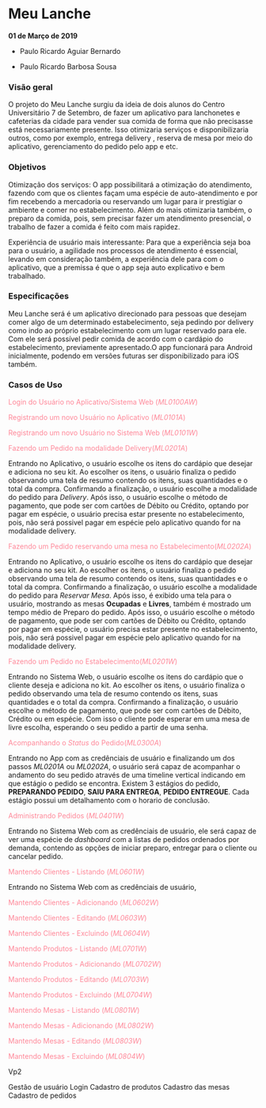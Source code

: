 ﻿# Meu Lanche
**01 de Março de 2019**

* Paulo Ricardo Aguiar Bernardo

* Paulo Ricardo Barbosa Sousa


### Visão geral

O projeto do Meu Lanche surgiu da ideia de dois alunos do Centro Universitário 7 de Setembro, de fazer um aplicativo para lanchonetes e cafeterias da cidade para vender sua comida de forma que não precisasse está necessariamente presente. 
Isso otimizaria serviços e disponibilizaria outros, como por exemplo, entrega delivery , reserva de mesa por meio do aplicativo, gerenciamento do pedido pelo app e etc.

### Objetivos

Otimização dos serviços: O app possibilitará a otimização do atendimento, fazendo com que os clientes façam uma espécie de auto-atendimento e por fim recebendo a mercadoria ou reservando um lugar para ir prestigiar o ambiente e comer no estabelecimento. Além do mais otimizaria também, o preparo da comida, pois, sem precisar fazer um atendimento presencial, o trabalho de fazer a comida é feito com mais rapidez.

Experiência de usuário mais interessante: Para que a experiência seja boa para o usuário, a agilidade nos processos de atendimento é essencial, levando em consideração também, a experiência dele para com o aplicativo, que a premissa é que o app seja auto explicativo e bem trabalhado.


### Especificações

Meu Lanche será é um aplicativo direcionado para pessoas que desejam comer algo de um determinado estabelecimento, seja pedindo por delivery como indo ao próprio estabelecimento com um lugar reservado para ele. Com ele será possível pedir comida de acordo com o cardápio do estabelecimento, previamente apresentado.O app funcionará para Android inicialmente, podendo em versões futuras ser disponibilizado para iOS também.

### Casos de Uso

<font color="#f89"> Login do Usuário no Aplicativo/Sistema Web (_ML0100AW_)</font>

<font color="#f89"> Registrando um novo Usuário no Aplicativo (_ML0101A_)</font>

<font color="#f89"> Registrando um novo Usuário no Sistema Web (_ML0101W_)</font>

<font color="#f89"> Fazendo um Pedido na modalidade Delivery(_ML0201A_)</font>

Entrando no Aplicativo, o usuário escolhe os itens do cardápio que desejar e adiciona no seu kit. Ao escolher os itens, o usuário finaliza o pedido observando uma tela de resumo contendo os itens, suas quantidades e o total da compra. Confirmando a finalização, o usuário escolhe a modalidade do pedido para _Delivery_. Após isso, o usuário escolhe o método de pagamento, que pode ser com cartões de Débito ou Crédito, optando por pagar em espécie, o usuário precisa estar presente no estabelecimento, pois, não será possivel pagar em espécie pelo aplicativo quando for na modalidade delivery.

<font color="#f89"> Fazendo um Pedido reservando uma mesa no Estabelecimento(_ML0202A_)</font>

Entrando no Aplicativo, o usuário escolhe os itens do cardápio que desejar e adiciona no seu kit. Ao escolher os itens, o usuário finaliza o pedido observando uma tela de resumo contendo os itens, suas quantidades e o total da compra. Confirmando a finalização, o usuário escolhe a modalidade do pedido para _Reservar Mesa_. Após isso, é exibido uma tela para o usuário, mostrando as mesas **Ocupadas** e **Livres**, também é mostrado um tempo médio de Preparo do pedido. Após isso, o usuário escolhe o método de pagamento, que pode ser com cartões de Débito ou Crédito, optando por pagar em espécie, o usuário precisa estar presente no estabelecimento, pois, não será possivel pagar em espécie pelo aplicativo quando for na modalidade delivery.

<font color="#f89"> Fazendo um Pedido no Estabelecimento(_ML0201W_)</font>

Entrando no Sistema Web, o usuário escolhe os itens do cardápio que o cliente deseja e adiciona no kit. Ao escolher os itens, o usuário finaliza o pedido observando uma tela de resumo contendo os itens, suas quantidades e o total da compra. Confirmando a finalização, o usuário escolhe o método de pagamento, que pode ser com cartões de Débito, Crédito ou em espécie. Com isso o cliente pode esperar em uma mesa de livre escolha, esperando o seu pedido a partir de uma senha.

<font color="#f89"> Acompanhando o _Status_ do Pedido(_ML0300A_)</font>

Entrando no App com as credênciais de usuário e finalizando um dos passos _ML0201A_ ou _ML0202A_, o usuário será capaz de acompanhar o andamento do seu pedido através de uma timeline vertical indicando em que estágio o pedido se encontra. Existem 3 estágios do pedido, **PREPARANDO PEDIDO**, **SAIU PARA ENTREGA**, **PEDIDO ENTREGUE**. Cada estágio possui um detalhamento com o horario de conclusão.

<font color="#f89"> Administrando Pedidos (_ML0401W_)</font>

Entrando no Sistema Web com as credênciais de usuário, ele será capaz de ver uma espécie de _dashboard_ com a listas de pedidos ordenados por demanda, contendo as opções de iniciar preparo, entregar para o cliente ou cancelar pedido.

<font color="#f89"> Mantendo Clientes - Listando (_ML0601W_)</font>

Entrando no Sistema Web com as credênciais de usuário,

<font color="#f89"> Mantendo Clientes - Adicionando (_ML0602W_)</font>

<font color="#f89"> Mantendo Clientes - Editando (_ML0603W_)</font>

<font color="#f89"> Mantendo Clientes - Excluindo (_ML0604W_)</font>


<font color="#f89"> Mantendo Produtos - Listando (_ML0701W_)</font>

<font color="#f89"> Mantendo Produtos - Adicionando (_ML0702W_)</font>

<font color="#f89"> Mantendo Produtos - Editando (_ML0703W_)</font>

<font color="#f89"> Mantendo Produtos - Excluindo (_ML0704W_)</font>


<font color="#f89"> Mantendo Mesas - Listando (_ML0801W_)</font>

<font color="#f89"> Mantendo Mesas - Adicionando (_ML0802W_)</font>

<font color="#f89"> Mantendo Mesas - Editando (_ML0803W_)</font>

<font color="#f89"> Mantendo Mesas - Excluindo (_ML0804W_)</font>


Vp2

Gestão de usuário
Login
Cadastro de produtos
Cadastro das mesas
Cadastro de pedidos


